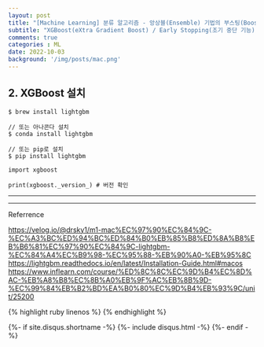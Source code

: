 ```yaml
---
layout: post
title: "[Machine Learning] 분류 알고리즘 - 앙상블(Ensemble) 기법의 부스팅(Boosting) / XGBoost"
subtitle: "XGBoost(eXtra Gradient Boost) / Early Stopping(조기 중단 기능)" 
comments: true
categories : ML
date: 2022-10-03
background: '/img/posts/mac.png'
---
```



## 2. XGBoost 설치   

```
$ brew install lightgbm

// 또는 아나콘다 설치
$ conda install lightgbm

// 또는 pip로 설치 
$ pip install lightgbm
```

```
import xgboost   

print(xgboost._version_) # 버전 확인  
```

- - - 







- - -
Referrence 

<https://velog.io/@drsky1/m1-mac%EC%97%90%EC%84%9C-%EC%A3%BC%ED%94%BC%ED%84%B0%EB%85%B8%ED%8A%B8%EB%B6%81%EC%97%90%EC%84%9C-lightgbm-%EC%84%A4%EC%B9%98-%EC%95%88-%EB%90%A0-%EB%95%8C>   
<https://lightgbm.readthedocs.io/en/latest/Installation-Guide.html#macos>   
<https://www.inflearn.com/course/%ED%8C%8C%EC%9D%B4%EC%8D%AC-%EB%A8%B8%EC%8B%A0%EB%9F%AC%EB%8B%9D-%EC%99%84%EB%B2%BD%EA%B0%80%EC%9D%B4%EB%93%9C/unit/25200>    

{% highlight ruby linenos %}
{% endhighlight %}


{%- if site.disqus.shortname -%}
    {%- include disqus.html -%}
{%- endif -%}

